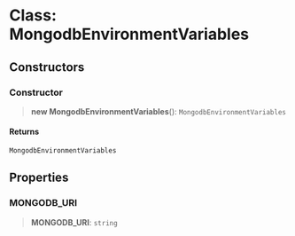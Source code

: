 # Class: MongodbEnvironmentVariables

## Constructors

<a id="constructor"></a>

### Constructor

> **new MongodbEnvironmentVariables**(): `MongodbEnvironmentVariables`

#### Returns

`MongodbEnvironmentVariables`

## Properties

<a id="mongodb_uri"></a>

### MONGODB_URI

> **MONGODB_URI**: `string`
